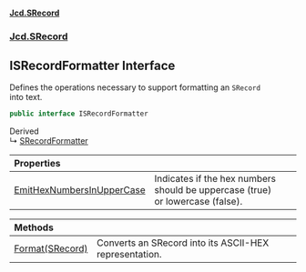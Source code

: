 #### [Jcd.SRecord](index.md 'index')
### [Jcd.SRecord](Jcd.SRecord.md 'Jcd.SRecord')

## ISRecordFormatter Interface

Defines the operations necessary to support formatting an `SRecord`  
into text.

```csharp
public interface ISRecordFormatter
```

Derived  
&#8627; [SRecordFormatter](Jcd.SRecord.SRecordFormatter.md 'Jcd.SRecord.SRecordFormatter')

| Properties | |
| :--- | :--- |
| [EmitHexNumbersInUpperCase](Jcd.SRecord.ISRecordFormatter.EmitHexNumbersInUpperCase.md 'Jcd.SRecord.ISRecordFormatter.EmitHexNumbersInUpperCase') | Indicates if the hex numbers should be uppercase (true)<br/>or lowercase (false). |

| Methods | |
| :--- | :--- |
| [Format(SRecord)](Jcd.SRecord.ISRecordFormatter.Format(Jcd.SRecord.SRecord).md 'Jcd.SRecord.ISRecordFormatter.Format(Jcd.SRecord.SRecord)') | Converts an SRecord into its ASCII-HEX representation. |
